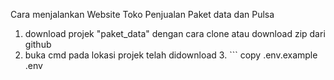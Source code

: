 Cara menjalankan Website Toko Penjualan Paket data dan Pulsa

1. download projek "paket_data" dengan cara clone atau download zip dari github 
2. buka cmd pada lokasi projek telah didownload
    3. ```
    copy .env.example .env
    ```